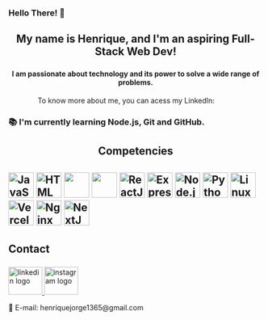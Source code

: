 <h3 align="left">Hello There! 👋</h1>

###

<h2 align="center">My name is Henrique, and I'm an aspiring Full-Stack Web Dev!</h2>

###

<h4 align="center">I am passionate about technology and its power to solve a wide range of problems.</h4>
<p align="center">To know more about me, you can acess my LinkedIn: <a href="https://www.linkedin.com/in/queirozz8/" target="blank" style="color: white; text-decoration: underline;">here.</a></p>

<h3 align="left">📚 I'm currently learning Node.js, Git and GitHub.</h3>

###

<h2 align="center">Competencies<h2>
  <img src="https://skillicons.dev/icons?i=js" height="50" alt="JavaScript logo">
  <img src="https://skillicons.dev/icons?i=html" height="50" alt="HTML logo">
  <img src="https://skillicons.dev/icons?i=css" height="50">
  <img src="https://skillicons.dev/icons?i=tailwind" height="50">
  <img src="https://skillicons.dev/icons?i=react" height="50" alt="ReactJS logo">
  <img src="https://skillicons.dev/icons?i=express" height="50" alt="Express logo">
  <img src="https://skillicons.dev/icons?i=nodejs" height="50" alt="Node.js logo">
  <img src="https://skillicons.dev/icons?i=py" height="50" alt="Python logo">
  <img src="https://skillicons.dev/icons?i=linux" height="50" alt="Linux logo">
  <img src="https://skillicons.dev/icons?i=vercel" height="50" alt="Vercel logo">
  <img src="https://skillicons.dev/icons?i=nginx" height="50" alt="Nginx logo">
  <img src="https://skillicons.dev/icons?i=nextjs" height="50" alt="NextJS logo">

<h2 align="left">Contact</h2>

###


<a href="https://www.linkedin.com/in/queirozz8/" target="_blank">
  <img src="https://raw.githubusercontent.com/maurodesouza/profile-readme-generator/master/src/assets/icons/social/linkedin/default.svg" width="67" height="55" alt="linkedin logo"/>
</a>
<a href="https://www.instagram.com/rick.queirozz/" target="_blank">
  <img src="https://raw.githubusercontent.com/maurodesouza/profile-readme-generator/master/src/assets/icons/social/instagram/default.svg" width="67" height="55" alt="instagram logo"/>
</a>
<p>📧 E-mail: henriquejorge1365@gmail.com</p>
